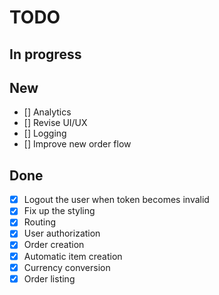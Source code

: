 # TODO

## In progress


## New

- [] Analytics
- [] Revise UI/UX
- [] Logging
- [] Improve new order flow

## Done

- [x] Logout the user when token becomes invalid
- [x] Fix up the styling
- [x] Routing
- [x] User authorization
- [x] Order creation
- [x] Automatic item creation
- [x] Currency conversion
- [x] Order listing
